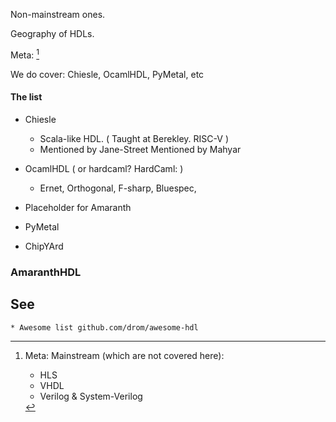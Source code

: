 Non-mainstream ones.

Geography of HDLs.

Meta: [^meta]
[^meta]: Meta:
    Mainstream (which are not covered here):
    * HLS
    * VHDL
    * Verilog & System-Verilog

We do cover:
Chiesle, OcamlHDL, PyMetal, etc

#### The list
* Chiesle
    * Scala-like HDL. ( Taught at Berekley. RISC-V )
    * Mentioned by Jane-Street
    Mentioned by Mahyar

* OcamlHDL ( or hardcaml? HardCaml: )
    * Ernet, Orthogonal, F-sharp, Bluespec, 

* Placeholder for Amaranth

* PyMetal

* ChipYArd

### AmaranthHDL

## See
    * Awesome list github.com/drom/awesome-hdl
